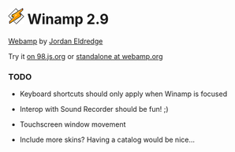 
# ![](../../images/icons/winamp2-32x32.png) Winamp 2.9

[Webamp](https://github.com/captbaritone/webamp) by [Jordan Eldredge](https://jordaneldredge.com/)

Try it [on 98.js.org](https://98.js.org/) or [standalone at webamp.org](https://webamp.org/)


### TODO

* Keyboard shortcuts should only apply when Winamp is focused

* Interop with Sound Recorder should be fun! ;)

* Touchscreen window movement

* Include more skins? Having a catalog would be nice...
